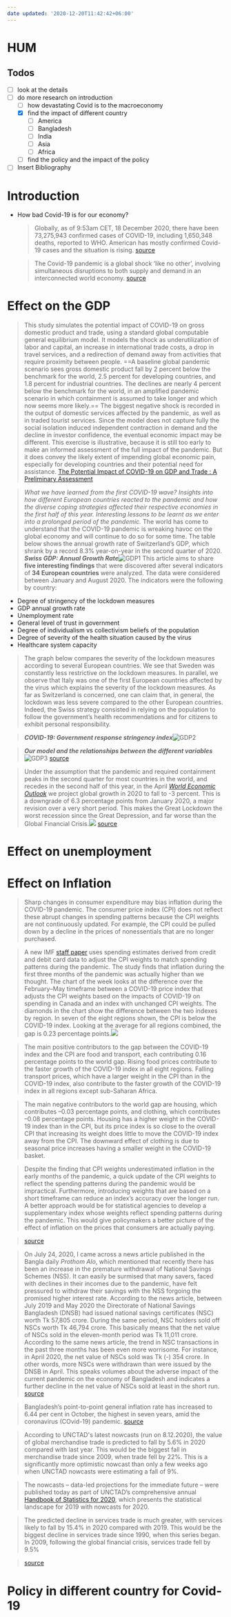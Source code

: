 ```yaml
---
date updated: '2020-12-20T11:42:42+06:00'
---
```


# HUM

## Todos

-   [ ] look at the details
-   [ ] do more research on introduction
	-   [ ] how devastating Covid is to the macroeconomy
    -   [x] find the impact of different country
        -   [ ] America
        -   [ ] Bangladesh
        -   [ ] India
        -   [ ] Asia
        -   [ ] Africa
    -   [ ] find the policy and the impact of the policy
-   [ ] Insert Bibliography

# Introduction

-   How bad Covid-19 is for our economy?

    > Globally, as of 9:53am CET, 18 December 2020, there have been 73,275,943 confirmed cases of COVID-19, including 1,650,348 deaths, reported to WHO.
    > American has mostly confirmed Covid-19 cases and the situation is rising.
    > [source](https://covid19.who.int/?gclid=Cj0KCQiAw_H-BRD-ARIsALQE_2M2PfOeFW3JWQoWhaMlz8gWJiLw2bHnFn8x07r4jDFzQeuz9gTJeIgaAj_xEALw_wcB)

    > The Covid-19 pandemic is a global shock ‘like no other’, involving simultaneous disruptions to both supply and demand in an interconnected world economy.
    > [source](https://voxeu.org/article/economic-consequences-covid-19-multi-country-analysis)

# Effect on the GDP

> This study simulates the potential impact of COVID-19 on gross domestic product and trade, using a standard global computable general equilibrium model. It models the shock as underutilization of labor and capital, an increase in international trade costs, a drop in travel services, and a redirection of demand away from activities that require proximity between people. ==A baseline global pandemic scenario sees gross domestic product fall by 2 percent below the benchmark for the world, 2.5 percent for developing countries, and 1.8 percent for industrial countries. The declines are nearly 4 percent below the benchmark for the world, in an amplified pandemic scenario in which containment is assumed to take longer and which now seems more likely.== The biggest negative shock is recorded in the output of domestic services affected by the pandemic, as well as in traded tourist services. Since the model does not capture fully the social isolation induced independent contraction in demand and the decline in investor confidence, the eventual economic impact may be different. This exercise is illustrative, because it is still too early to make an informed assessment of the full impact of the pandemic. But it does convey the likely extent of impending global economic pain, especially for developing countries and their potential need for assistance.
> [The Potential Impact of COVID-19 on GDP and Trade : A Preliminary Assessment](https://openknowledge.worldbank.org/handle/10986/33605)

>_What we have learned from the first COVID-19 wave? Insights into how different European countries reacted to the pandemic and how the diverse coping strategies affected their respective economies in the first half of this year. Interesting lessons to be learnt as we enter into a prolonged period of the pandemic._
>The world has come to understand that the COVID-19 pandemic is wreaking havoc on the global economy and will continue to do so for some time. The table below shows the annual growth rate of Switzerland’s GDP, which shrank by a record 8.3% year-on-year in the second quarter of 2020.
>**_Swiss GDP: Annual Growth Rate_**![GDP1](https://hospitalityinsights.ehl.edu/hs-fs/hubfs/Blog-EHL-Insights/Images-EHL-Insights/GDP1.png?width=768&name=GDP1.png)
>This article aims to share **five interesting findings** that were discovered after several indicators of **34 European countries** were analyzed. The data were considered between January and August 2020\. The indicators were the following by country:
*   Degree of stringency of the lockdown measures
*   GDP annual growth rate
*   Unemployment rate
*   General level of trust in government
*   Degree of individualism vs collectivism beliefs of the population
*   Degree of severity of the health situation caused by the virus
*   Healthcare system capacity

>The graph below compares the severity of the lockdown measures according to several European countries. We see that Sweden was constantly less restrictive on the lockdown measures. In parallel, we observe that Italy was one of the first European countries affected by the virus which explains the severity of the lockdown measures. As far as Switzerland is concerned, one can claim that, in general, the lockdown was less severe compared to the other European countries. Indeed, the Swiss strategy consisted in relying on the population to follow the government’s health recommendations and for citizens to exhibit personal responsibility.

>_**COVID-19: Government response stringency index**_![GDP2](https://hospitalityinsights.ehl.edu/hs-fs/hubfs/Blog-EHL-Insights/Images-EHL-Insights/GDP2.png?width=688&name=GDP2.png)

>_**Our model and the relationships between the different variables**_
> ![GDP3](https://hospitalityinsights.ehl.edu/hs-fs/hubfs/Blog-EHL-Insights/Images-EHL-Insights/GDP3.png?width=696&name=GDP3.png)
> [source](https://hospitalityinsights.ehl.edu/stringency-covid-lockdown-gdp)

>Under the assumption that the pandemic and required containment peaks in the second quarter for most countries in the world, and recedes in the second half of this year, in the April [_World Economic Outlook_](https://www.imf.org/en/Publications/WEO/Issues/2020/04/14/weo-april-2020) we project global growth in 2020 to fall to -3 percent. This is a downgrade of 6.3 percentage points from January 2020, a major revision over a very short period. This makes the Great Lockdown the worst recession since the Great Depression, and far worse than the Global Financial Crisis.[![](https://blogs.imf.org/wp-content/uploads/2020/04/eng-apr-12-weo1.png)](https://blogs.imf.org/wp-content/uploads/2020/04/eng-apr-12-weo1.png)
>[source](https://blogs.imf.org/2020/04/14/the-great-lockdown-worst-economic-downturn-since-the-great-depression/)
# Effect on unemployment


# Effect on Inflation

> Sharp changes in consumer expenditure may bias inflation during the COVID-19 pandemic.
> The consumer price index (CPI) does not reflect these abrupt changes in spending patterns because the CPI weights are not continuously updated. For example, the CPI could be pulled down by a decline in the prices of nonessentials that are no longer purchased.

> A new IMF [staff paper](https://www.imf.org/en/Publications/WP/Issues/2020/11/05/COVID-19-and-the-CPI-Is-Inflation-Underestimated-49856) uses spending estimates derived from credit and debit card data to adjust the CPI weights to match spending patterns during the pandemic. The study finds that inflation during the first three months of the pandemic was actually higher than we thought.
> The chart of the week looks at the difference over the February–May timeframe between a COVID-19 price index that adjusts the CPI weights based on the impacts of COVID-19 on spending in Canada and an index with unchanged CPI weights. The diamonds in the chart show the difference between the two indexes by region. In seven of the eight regions shown, the CPI is below the COVID-19 index. Looking at the average for all regions combined, the gap is 0.23 percentage points.![](https://blogs.imf.org/wp-content/uploads/2020/11/eng-cotw-cpi-nov-3-chart-1-872x1024.png)

> The main positive contributors to the gap between the COVID-19 index and the CPI are food and transport, each contributing 0.16 percentage points to the world gap. Rising food prices contribute to the faster growth of the COVID-19 index in all eight regions. Falling transport prices, which have a larger weight in the CPI than in the COVID-19 index, also contribute to the faster growth of the COVID-19 index in all regions except sub-Saharan Africa.

> The main negative contributors to the world gap are housing, which contributes –0.03 percentage points, and clothing, which contributes –0.08 percentage points. Housing has a higher weight in the COVID-19 index than in the CPI, but its price index is so close to the overall CPI that increasing its weight does little to move the COVID-19 index away from the CPI. The downward effect of clothing is due to seasonal price increases having a smaller weight in the COVID-19 basket.

> Despite the finding that CPI weights underestimated inflation in the early months of the pandemic, a quick update of the CPI weights to reflect the spending patterns during the pandemic would be impractical. Furthermore, introducing weights that are based on a short timeframe can reduce an index’s accuracy over the longer run. A better approach would be for statistical agencies to develop a supplementary index whose weights reflect spending patterns during the pandemic. This would give policymakers a better picture of the effect of inflation on the prices that consumers are actually paying.

> [source](https://blogs.imf.org/2020/11/10/data-disruption-the-impact-of-covid-19-on-inflation-measurement/)


>On July 24, 2020, I came across a news article published in the Bangla daily _Prothom Alo_, which mentioned that recently there has been an increase in the premature withdrawal of National Savings Schemes (NSS). It can easily be surmised that many savers, faced with declines in their incomes due to the pandemic, have felt pressured to withdraw their savings with the NSS forgoing the promised higher interest rate. According to the news article, between July 2019 and May 2020 the Directorate of National Savings Bangladesh (DNSB) had issued national savings certificates (NSC) worth Tk 57,805 crore. During the same period, NSC holders sold off NSCs worth Tk 46,794 crore. This basically means that the net value of NSCs sold in the eleven-month period was Tk 11,011 crore. According to the same news article, the trend in NSC transactions in the past three months has been even more worrisome. For instance, in April 2020, the net value of NSCs sold was Tk (-) 354 crore. In other words, more NSCs were withdrawn than were issued by the DNSB in April. This speaks volumes about the adverse impact of the current pandemic on the economy of Bangladesh and indicates a further decline in the net value of NSCs sold at least in the short run.
> [source](https://www.thedailystar.net/opinion/news/coronavirus-paving-the-way-higher-inflation-bangladesh-1944025)

>Bangladesh’s point-to-point general inflation rate has increased to 6.44 per cent in October, the highest in seven years, amid the coronavirus (COvid-19) pandemic.
> [source](https://thefinancialexpress.com.bd/economy/bangladeshs-inflation-rises-to-644pc-in-october-highest-in-seven-years-1604550053)

>According to UNCTAD's latest nowcasts (run on 8.12.2020), the value of global merchandise trade is predicted to fall by 5.6% in 2020 compared with last year. This would be the biggest fall in merchandise trade since 2009, when trade fell by 22%. This is a significantly more optimistic nowcast than only a few weeks ago when UNCTAD nowcasts were estimating a fall of 9%.

>The nowcasts – data-led projections for the immediate future – were published today as part of UNCTAD’s comprehensive annual [Handbook of Statistics for 2020](https://unctad.org/webflyer/handbook-statistics-2020), which presents the statistical landscape for 2019 with nowcasts for 2020.

>The predicted decline in services trade is much greater, with services likely to fall by 15.4% in 2020 compared with 2019. This would be the biggest decline in services trade since 1990, when this series began. In 2009, following the global financial crisis, services trade fell by 9.5%

> [source](https://unctad.org/news/covid-19-drives-large-international-trade-declines-2020)

# Policy in different country for Covid-19
